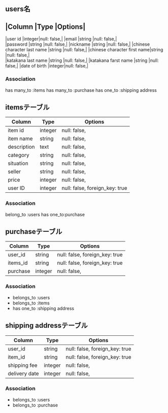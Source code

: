 ## users名

|Column                      |Type   |Options|
-------------------------------------------
|user id                     |integer|null: false,|
|email                       |string |null: false,|      
|password                    |string |null: false,|
|nickname                    |string |null: false,|
|chinese character last name |string |null: false,|
|chinese character first name|string |null: false,|      
|katakana last name          |string |null: false,|
|katakana farst name         |string |null: false,|
|date of birth               |integer|null: false,|      

### Association
has many_to :items
has many_to :purchase
has one_to  :shipping address



## itemsテーブル

| Column    | Type  | Options                      |
|-----------|-------|------------------------------|
|item id    |integer|null: false,                  |
|item name  |string |null: false,                  |
|description|text   |null: false,                  |
|category   |string |null: false,                  |
|situation  |string |null: false,                  |
|seller     |string |null: false,                  |
|price      |integer|null: false,                  |
|user ID    |integer|null: false, foreign_key: true|


### Association
belong_to :users
has one_to:purchase



## purchaseテーブル

| Column | Type    | Options                        |
|--------|---------| ------------------------------ |
|user_id | string  | null: false, foreign_key: true |
|items_id| string  | null: false, foreign_key: true |
|purchase| integer | null: false,                   |

### Association
- belongs_to :users
- belongs_to :items
- has one_to :shipping address


## shipping addressテーブル

| Column      | Type    | Options                        |
|-------------|---------| ------------------------------ |
|user_id      | string  | null: false, foreign_key: true |
|item_id      | string  | null: false, foreign_key: true |
|shipping fee | integer | null: false,                   |
|delivery date| integer | null: false,     

### Association
- belongs_to :users
- belongs_to :purchase



